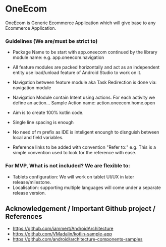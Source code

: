 # OneEcom
OneEcom is Generic Ecommerce Application which will give base to any Ecommerce Application.

### Guidelines (We are/must be strict to)

* Package Name to be start with app.oneecom continued by the library module name:
e.g. app.oneecom.navigation

* All feature modules are packed horizontally and act as an independent entity use load/unload feature of
Android Studio to work on it.

* Navigation between feature module aka Task Redirection is done via: navigation module
* Navigation Module contain Intent using actions. For each activity we define an action...
Sample Action name: action.oneecom.home.open

* Aim is to create 100% kotlin code.
* Single line spacing is enough
* No need of m prefix as IDE is inteligent enoungh to disnguish between local and field variables.

* Reference links to be added with convention "Refer to:" e.g.  <!--Refer to: reference_link_here -->
This is a simple convention used to look for the reference with ease.


### For MVP, What is not included? We are flexible to:
* Tablets configuration: We will work on tablet UI/UX in later release/milestone.
* Localisation: supporting multiple languages will come under a separate release version.

## Acknowledgement / Important Github project / References

* https://github.com/iammert/AndroidArchitecture
* https://github.com/VMadalin/kotlin-sample-app
* https://github.com/android/architecture-components-samples
